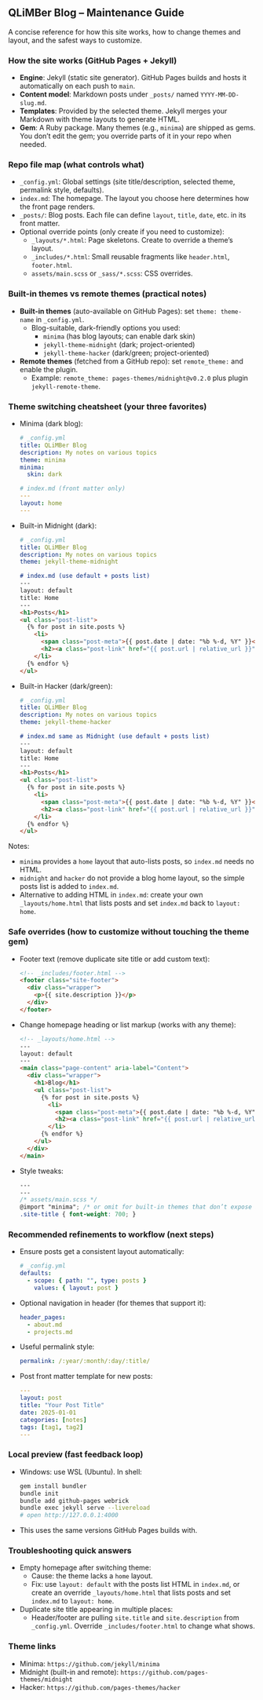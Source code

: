## QLiMBer Blog – Maintenance Guide

A concise reference for how this site works, how to change themes and layout, and the safest ways to customize.

### How the site works (GitHub Pages + Jekyll)
- **Engine**: Jekyll (static site generator). GitHub Pages builds and hosts it automatically on each push to `main`.
- **Content model**: Markdown posts under `_posts/` named `YYYY-MM-DD-slug.md`.
- **Templates**: Provided by the selected theme. Jekyll merges your Markdown with theme layouts to generate HTML.
- **Gem**: A Ruby package. Many themes (e.g., `minima`) are shipped as gems. You don’t edit the gem; you override parts of it in your repo when needed.

### Repo file map (what controls what)
- `_config.yml`: Global settings (site title/description, selected theme, permalink style, defaults).
- `index.md`: The homepage. The layout you choose here determines how the front page renders.
- `_posts/`: Blog posts. Each file can define `layout`, `title`, `date`, etc. in its front matter.
- Optional override points (only create if you need to customize):
  - `_layouts/*.html`: Page skeletons. Create to override a theme’s layout.
  - `_includes/*.html`: Small reusable fragments like `header.html`, `footer.html`.
  - `assets/main.scss` or `_sass/*.scss`: CSS overrides.

### Built-in themes vs remote themes (practical notes)
- **Built-in themes** (auto-available on GitHub Pages): set `theme: theme-name` in `_config.yml`.
  - Blog-suitable, dark-friendly options you used:
    - `minima` (has blog layouts; can enable dark skin)
    - `jekyll-theme-midnight` (dark; project-oriented)
    - `jekyll-theme-hacker` (dark/green; project-oriented)
- **Remote themes** (fetched from a GitHub repo): set `remote_theme:` and enable the plugin.
  - Example: `remote_theme: pages-themes/midnight@v0.2.0` plus plugin `jekyll-remote-theme`.

### Theme switching cheatsheet (your three favorites)
- Minima (dark blog):
  ```yaml
  # _config.yml
  title: QLiMBer Blog
  description: My notes on various topics
  theme: minima
  minima:
    skin: dark
  ```
  ```yaml
  # index.md (front matter only)
  ---
  layout: home
  ---
  ```
- Built-in Midnight (dark):
  ```yaml
  # _config.yml
  title: QLiMBer Blog
  description: My notes on various topics
  theme: jekyll-theme-midnight
  ```
  ```markdown
  # index.md (use default + posts list)
  ---
  layout: default
  title: Home
  ---
  <h1>Posts</h1>
  <ul class="post-list">
    {% for post in site.posts %}
      <li>
        <span class="post-meta">{{ post.date | date: "%b %-d, %Y" }}</span>
        <h2><a class="post-link" href="{{ post.url | relative_url }}">{{ post.title }}</a></h2>
      </li>
    {% endfor %}
  </ul>
  ```
- Built-in Hacker (dark/green):
  ```yaml
  # _config.yml
  title: QLiMBer Blog
  description: My notes on various topics
  theme: jekyll-theme-hacker
  ```
  ```markdown
  # index.md same as Midnight (use default + posts list)
  ---
  layout: default
  title: Home
  ---
  <h1>Posts</h1>
  <ul class="post-list">
    {% for post in site.posts %}
      <li>
        <span class="post-meta">{{ post.date | date: "%b %-d, %Y" }}</span>
        <h2><a class="post-link" href="{{ post.url | relative_url }}">{{ post.title }}</a></h2>
      </li>
    {% endfor %}
  </ul>
  ```

Notes:
- `minima` provides a `home` layout that auto-lists posts, so `index.md` needs no HTML.
- `midnight` and `hacker` do not provide a blog home layout, so the simple posts list is added to `index.md`.
- Alternative to adding HTML in `index.md`: create your own `_layouts/home.html` that lists posts and set `index.md` back to `layout: home`.

### Safe overrides (how to customize without touching the theme gem)
- Footer text (remove duplicate site title or add custom text):
  ```html
  <!-- _includes/footer.html -->
  <footer class="site-footer">
    <div class="wrapper">
      <p>{{ site.description }}</p>
    </div>
  </footer>
  ```
- Change homepage heading or list markup (works with any theme):
  ```html
  <!-- _layouts/home.html -->
  ---
  layout: default
  ---
  <main class="page-content" aria-label="Content">
    <div class="wrapper">
      <h1>Blog</h1>
      <ul class="post-list">
        {% for post in site.posts %}
          <li>
            <span class="post-meta">{{ post.date | date: "%b %-d, %Y" }}</span>
            <h2><a class="post-link" href="{{ post.url | relative_url }}">{{ post.title }}</a></h2>
          </li>
        {% endfor %}
      </ul>
    </div>
  </main>
  ```
- Style tweaks:
  ```scss
  ---
  ---
  /* assets/main.scss */
  @import "minima"; /* or omit for built-in themes that don’t expose a Sass entry */
  .site-title { font-weight: 700; }
  ```

### Recommended refinements to workflow (next steps)
- Ensure posts get a consistent layout automatically:
  ```yaml
  # _config.yml
  defaults:
    - scope: { path: "", type: posts }
      values: { layout: post }
  ```
- Optional navigation in header (for themes that support it):
  ```yaml
  header_pages:
    - about.md
    - projects.md
  ```
- Useful permalink style:
  ```yaml
  permalink: /:year/:month/:day/:title/
  ```
- Post front matter template for new posts:
  ```yaml
  ---
  layout: post
  title: "Your Post Title"
  date: 2025-01-01
  categories: [notes]
  tags: [tag1, tag2]
  ---
  ```

### Local preview (fast feedback loop)
- Windows: use WSL (Ubuntu). In shell:
  ```bash
  gem install bundler
  bundle init
  bundle add github-pages webrick
  bundle exec jekyll serve --livereload
  # open http://127.0.0.1:4000
  ```
- This uses the same versions GitHub Pages builds with.

### Troubleshooting quick answers
- Empty homepage after switching theme:
  - Cause: the theme lacks a `home` layout.
  - Fix: use `layout: default` with the posts list HTML in `index.md`, or create an override `_layouts/home.html` that lists posts and set `index.md` to `layout: home`.
- Duplicate site title appearing in multiple places:
  - Header/footer are pulling `site.title` and `site.description` from `_config.yml`. Override `_includes/footer.html` to change what shows.

### Theme links
- Minima: `https://github.com/jekyll/minima`
- Midnight (built-in and remote): `https://github.com/pages-themes/midnight`
- Hacker: `https://github.com/pages-themes/hacker`
